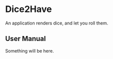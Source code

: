 # Dice2Have

An application renders dice, and let you roll them.

## User Manual

Something will be here.
